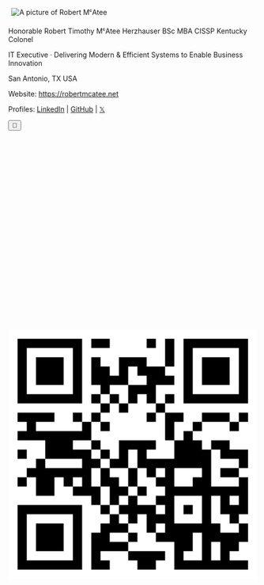 <div class="vcard" id="hcard-Robert-McAtee">
    <img class="photo" src="https://avatars.githubusercontent.com/u/5986785" alt="A picture of Robert MᶜAtee" width="200" height="200" align="" style="padding:0.4rem" />
    <p>
        <div class="fn n">
            <span class="honorific-prefix">Honorable</span>
            <span class="given-name">Robert</span>
            <span class="additional-name">Timothy</span>
            <span class="family-name">MᶜAtee</span>
            <span class="honorific-suffix">Herzhauser</span>
            <span class="honorific-suffix">BSc</span>
            <span class="honorific-suffix">MBA</span>
            <span class="honorific-suffix">CISSP</span>
            <span class="honorific-suffix">Kentucky Colonel</span>
        </div>
    </p>
    <p class="title">
        IT Executive · Delivering Modern & Efficient Systems to Enable Business Innovation
    </p>
    <p class="adr">
        <span class="locality">San Antonio</span>,
        <span class="region">TX</span>
        <span class="country-name">USA</span>
    </p>
    <p>
        Website: <a class="url" href="https://robertmcatee.net">https://robertmcatee.net</a>
    </p>
    <p>Profiles:
        <a class="url" rel="me" href="https://www.linkedin.com/in/robertmcatee">LinkedIn</a> |
        <a class="url" rel="me" href="https://github.com/robertmcatee">GitHub</a> |
        <a class="url" rel="me" href="https://x.com/RobertMcAtee">𝕏</a>
    </p>
    <div style="clear: both;"></div>
</div>

<button onclick="document.body.classList.toggle('show-honorifics')">🧬</button>

<br /><br /><br /><br /><br /><br /><br /><br /><br /><br /><br /><br /><br /><br /><br /><br /><br /><br /><br /><br /><br /><br />

![qr code for this site](qr-code.png)

<br /><br /><br /><br /><br /><br /><br /><br /><br /><br /> 
